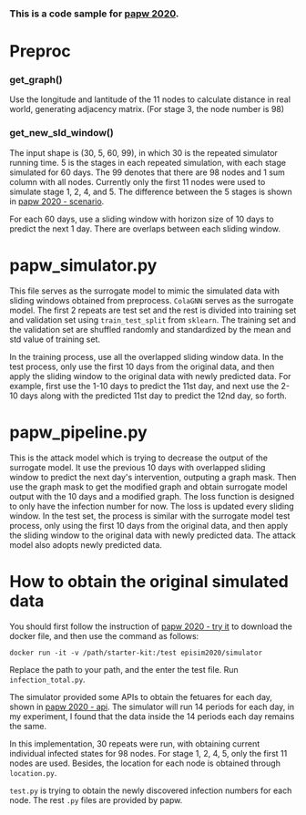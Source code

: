 ### This is a code sample for [papw 2020](https://hzw77-demo.readthedocs.io/en/round2/index.html).

# Preproc
### get_graph()
Use the longitude and lantitude of the 11 nodes to calculate distance in real world, generating adjacency matrix. (For stage 3, the node number is 98)

### get_new_sld_window()
The input shape is (30, 5, 60, 99), in which 30 is the repeated simulator running time. 5 is the stages in each repeated simulation, with each stage simulated for 60 days. The 99 denotes that there are 98 nodes and 1 sum column with all nodes. Currently only the first 11 nodes were used to simulate stage 1, 2, 4, and 5. The difference between the 5 stages is shown in [papw 2020 - scenario](https://hzw77-demo.readthedocs.io/en/round2/scenario.html).

For each 60 days, use a sliding window with horizon size of 10 days to predict the next 1 day. There are overlaps between each sliding window.

# papw_simulator.py
This file serves as the surrogate model to mimic the simulated data with sliding windows obtained from preprocess. `ColaGNN` serves as the surrogate model. The first 2 repeats are test set and the rest is divided into training set and validation set using `train_test_split` from `sklearn`. The training set and the validation set are shuffled randomly and standardized by the mean and std value of training set.

In the training process, use all the overlapped sliding window data. In the test process, only use the first 10 days from the original data, and then apply the sliding window to the original data with newly predicted data. For example, first use the 1-10 days to predict the 11st day, and next use the 2-10 days along with the predicted 11st day to predict the 12nd day, so forth.

# papw_pipeline.py
This is the attack model which is trying to decrease the output of the surrogate model. It use the previous 10 days with overlapped sliding window to predict the next day's intervention, outputing a graph mask. Then use the graph mask to get the modified graph and obtain surrogate model output with the 10 days and a modified graph. The loss function is designed to only have the infection number for now. The loss is updated every sliding window. In the test set, the process is similar with the surrogate model test process, only using the first 10 days from the original data, and then apply the sliding window to the original data with newly predicted data. The attack model also adopts newly predicted data.

# How to obtain the original simulated data
You should first follow the instruction of [papw 2020 - try it](https://hzw77-demo.readthedocs.io/en/round2/try.html) to download the docker file, and then use the command as follows:

`docker run -it -v /path/starter-kit:/test episim2020/simulator`

Replace the path to your path, and the enter the test file. Run `infection_total.py`. 

The simulator provided some APIs to obtain the fetuares for each day, shown in [papw 2020 - api](https://hzw77-demo.readthedocs.io/en/round2/api.html). The simulator will run 14 periods for each day, in my experiment, I found that the data inside the 14 periods each day remains the same.

In this implementation, 30 repeats were run, with obtaining current individual infected states for 98 nodes. For stage 1, 2, 4, 5, only the first 11 nodes are used. Besides, the location for each node is obtained through `location.py`. 

`test.py` is trying to obtain the newly discovered infection numbers for each node. The rest `.py` files are provided by papw.